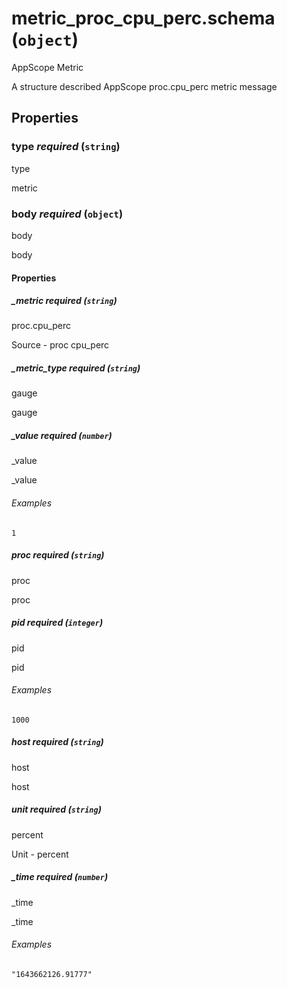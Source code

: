 # metric_proc_cpu_perc.schema (`object`)

AppScope Metric

A structure described AppScope proc.cpu_perc metric message

## Properties

### type _required_ (`string`)

type

metric

### body _required_ (`object`)

body

body

#### Properties

##### _metric _required_ (`string`)

proc.cpu_perc

Source - proc cpu_perc

##### _metric_type _required_ (`string`)

gauge

gauge

##### _value _required_ (`number`)

_value

_value

###### Examples

`1`

##### proc _required_ (`string`)

proc

proc

##### pid _required_ (`integer`)

pid

pid

###### Examples

`1000`

##### host _required_ (`string`)

host

host

##### unit _required_ (`string`)

percent

Unit - percent

##### _time _required_ (`number`)

_time

_time

###### Examples

`"1643662126.91777"`

